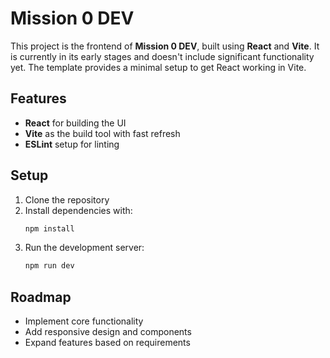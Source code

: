 # Mission 0 DEV

This project is the frontend of **Mission 0 DEV**, built using **React** and **Vite**. It is currently in its early stages and doesn't include significant functionality yet. The template provides a minimal setup to get React working in Vite.

## Features

- **React** for building the UI
- **Vite** as the build tool with fast refresh
- **ESLint** setup for linting

## Setup

1. Clone the repository
2. Install dependencies with:
   ```bash
   npm install
3. Run the development server:
   ```bash
   npm run dev

## Roadmap

 - Implement core functionality
 - Add responsive design and components
 - Expand features based on requirements
